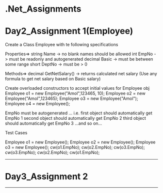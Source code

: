 # .Net_Assignments

# Day2_Assignment 1(Employee)

Create a Class Employee with te following specifications

Properties=>
string Name -> no blank names should be allowed
int EmpNo -> must be readonly and autogenerated
decimal Basic -> must be between some range
short DeptNo -> must be > 0

Methods=>
decimal GetNetSalary() -> returns calculated net salary (Use any formula to get net salary based on Basic salary)


Create overloaded constructors to accept initial values for Employee obj
Employee o1 = new Employee("Amol",123465, 10);
Employee o2 = new Employee("Amol",123465);
Employee o3 = new Employee("Amol");
Employee o4 = new Employee();




EmpNo must be autogenerated ... i.e.
first object should automatically get EmpNo 1
second object should automatically get EmpNo 2
third object should automatically get EmpNo 3
...and so on...

Test Cases

Employee o1 = new Employee();
Employee o2 = new Employee();
Employee o3 = new Employee();
cw(o1.EmpNo);
cw(o2.EmpNo);
cw(o3.EmpNo);
cw(o3.EmpNo);
cw(o2.EmpNo);
cw(o1.EmpNo);


-------------------------------------------------------------------------------------------------

# Day3_Assignment 2



--------------------------------------------------------